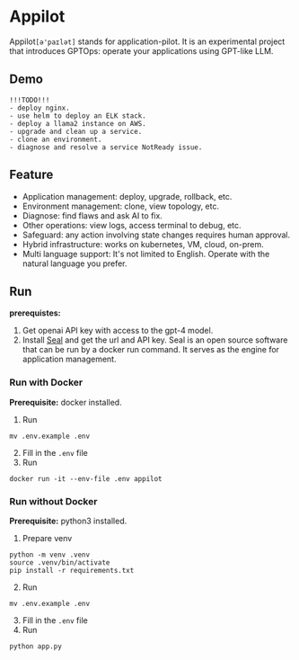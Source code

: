 # Appilot
Appilot`[ə'paɪlət]` stands for application-pilot.
It is an experimental project that introduces GPTOps: operate your applications using GPT-like LLM.

## Demo

```
!!!TODO!!!
- deploy nginx.
- use helm to deploy an ELK stack.
- deploy a llama2 instance on AWS.
- upgrade and clean up a service.
- clone an environment.
- diagnose and resolve a service NotReady issue.
```

## Feature
- Application management: deploy, upgrade, rollback, etc.
- Environment management: clone, view topology, etc.
- Diagnose: find flaws and ask AI to fix.
- Other operations: view logs, access terminal to debug, etc.
- Safeguard: any action involving state changes requires human approval.
- Hybrid infrastructure: works on kubernetes, VM, cloud, on-prem.
- Multi language support: It's not limited to English. Operate with the natural language you prefer.

## Run

**prerequistes:**
1. Get openai API key with access to the gpt-4 model.
2. Install [Seal](https://github.com/seal-io/seal) and get the url and API key. Seal is an open source software that can be run by a docker run command. It serves as the engine for application management.

### Run with Docker

**Prerequisite:** docker installed.

1. Run
```
mv .env.example .env
```
2. Fill in the `.env` file
3. Run
```
docker run -it --env-file .env appilot
```

### Run without Docker

**Prerequisite:** python3 installed.

1. Prepare venv
```
python -m venv .venv
source .venv/bin/activate
pip install -r requirements.txt
```
2. Run
```
mv .env.example .env
```
3. Fill in the `.env` file
4. Run
```
python app.py
```